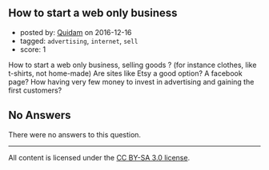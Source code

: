 ## How to start a web only business

- posted by: [Quidam](https://stackexchange.com/users/4726048/quidam) on 2016-12-16
- tagged: `advertising`, `internet`, `sell`
- score: 1

<p>How to start a web only business, selling goods ?
(for instance clothes, like t-shirts, not home-made)
Are sites like Etsy a good option? A facebook page?
How having very few money to invest in advertising and gaining the first customers?</p>


## No Answers

There were no answers to this question.


---

All content is licensed under the [CC BY-SA 3.0 license](https://creativecommons.org/licenses/by-sa/3.0/).
